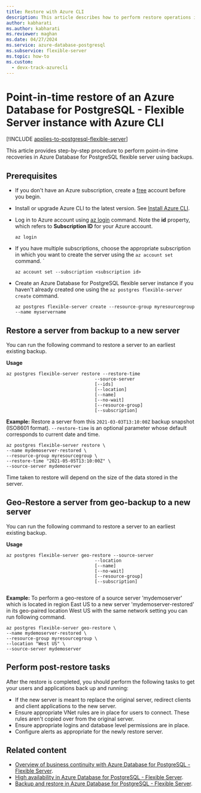```yaml
---
title: Restore with Azure CLI
description: This article describes how to perform restore operations in Azure Database for PostgreSQL - Flexible Server through the Azure CLI.
author: kabharati
ms.author: kabharati
ms.reviewer: maghan
ms.date: 04/27/2024
ms.service: azure-database-postgresql
ms.subservice: flexible-server
ms.topic: how-to
ms.custom:
  - devx-track-azurecli
---
```


# Point-in-time restore of an Azure Database for PostgreSQL - Flexible Server instance with Azure CLI


[!INCLUDE [applies-to-postgresql-flexible-server](~/reusable-content/ce-skilling/azure/includes/postgresql/includes/applies-to-postgresql-flexible-server.md)]


This article provides step-by-step procedure to perform point-in-time recoveries in Azure Database for PostgreSQL flexible server using backups.

## Prerequisites
- If you don't have an Azure subscription, create a [free](https://azure.microsoft.com/free/) account before you begin.
- Install or upgrade Azure CLI to the latest version. See [Install Azure CLI](/cli/azure/install-azure-cli).
-  Log in to Azure account using [az login](/cli/azure/reference-index#az-login) command. Note the **id** property, which refers to **Subscription ID** for your Azure account.

    ```azurecli-interactive
    az login
    ````

- If you have multiple subscriptions, choose the appropriate subscription in which you want to create the server using the `az account set` command.
`
    ```azurecli
    az account set --subscription <subscription id>
    ```

- Create an Azure Database for PostgreSQL flexible server instance if you haven't already created one using the `az postgres flexible-server create` command.

    ```azurecli
    az postgres flexible-server create --resource-group myresourcegroup --name myservername
    ```

## Restore a server from backup to a new server

You can run the following command to restore a server to an earliest existing backup.

**Usage**
```azurecli
az postgres flexible-server restore --restore-time
                                 --source-server
                                 [--ids]
                                 [--location]
                                 [--name]
                                 [--no-wait]
                                 [--resource-group]
                                 [--subscription]
```

**Example:**
Restore a server from this ```2021-03-03T13:10:00Z``` backup snapshot (ISO8601 format).
`--restore-time` is an optional parameter whose default corresponds to current date and time.

```azurecli
az postgres flexible-server restore \
--name mydemoserver-restored \
--resource-group myresourcegroup \
--restore-time "2021-05-05T13:10:00Z" \
--source-server mydemoserver
```

Time taken to restore will depend on the size of the data stored in the server.

## Geo-Restore a server from geo-backup to a new server

You can run the following command to restore a server to an earliest existing backup.

**Usage**
```azurecli
az postgres flexible-server geo-restore --source-server
                                 --location
                                 [--name]
                                 [--no-wait]
                                 [--resource-group]
                                 [--subscription]
                                 
```
**Example:** To perform a geo-restore of a source server 'mydemoserver' which is located in region East US to a new server 'mydemoserver-restored' in its geo-paired location West US with the same network setting you can run following command.

```azurecli
az postgres flexible-server geo-restore \
--name mydemoserver-restored \
--resource-group myresourcegroup \
--location "West US" \
--source-server mydemoserver
```

## Perform post-restore tasks
After the restore is completed, you should perform the following tasks to get your users and applications back up and running:

- If the new server is meant to replace the original server, redirect clients and client applications to the new server.
- Ensure appropriate VNet rules are in place for users to connect. These rules aren't copied over from the original server.
- Ensure appropriate logins and database level permissions are in place.
- Configure alerts as appropriate for the newly restore server.

## Related content

- [Overview of business continuity with Azure Database for PostgreSQL - Flexible Server](concepts-business-continuity.md).
- [High availability in Azure Database for PostgreSQL - Flexible Server](/azure/reliability/reliability-postgresql-flexible-server).
- [Backup and restore in Azure Database for PostgreSQL - Flexible Server](concepts-backup-restore.md).